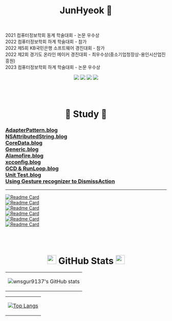  <!-- <p style="font-size: 30px;" align="center">JunHyeok 🐈‍⬛ <p>  -->

 <h1 align="center"> JunHyeok 🐶‍ </h1>

<br>

<p>
	2021 컴퓨터정보학회 동계 학술대회 - 논문 우수상<br>
	2022 컴퓨터정보학회 하계 학술대회 - 참가<br>
	2022 제5회 KB국민은행 소프트웨어 경진대회 - 참가<br>
	2022 제2회 경기도 온라인 메이커 경진대회 - 최우수상(중소기업청장상-용인시산업진흥원)<br>
    2023 컴퓨터정보학회 하계 학술대회 - 논문 우수상<br>
</p>

<p align="center">
<!-- <a href="https://wnsgur9137.github.io"><img src="https://img.shields.io/badge/Tech Vlog-222222?style=flat-square&logo=github&logoColor=white"/></a> -->
<a href="https://medium.com/@cbaddaafcbbabb"><img src="https://img.shields.io/badge/Tech Vlog-222222?style=flat-square&logo=github&logoColor=white"/></a>
<a href="https://wnsgur9137.notion.site/IOS-a307fbbee522498f875188a3c160c135"><img src="https://img.shields.io/badge/Portfolio-181A1D?style=flat-square&logo=Notion&logoColor=white"/></a>
<a href="mailto:wnsgur9137@icloud.com"><img src="https://img.shields.io/badge/Email-3693F3?style=flat-square&logo=gmail&logoColor=white"/></a>
<a href="https://hits.seeyoufarm.com"><img src="https://hits.seeyoufarm.com/api/count/incr/badge.svg?url=https%3A%2F%2Fgithub.com%2Fwnsgur9137&count_bg=%2379C83D&title_bg=%23555555&icon=github.svg&icon_color=%23E7E7E7&title=방문자+수&edge_flat=false"/></a>
</p>


<br>
<br>

<h1 align="center"> 📝 Study 📝 </h1>
<!-- <p align="center"> -->
    <h3>
    <a href="https://medium.com/@cbaddaafcbbabb/swift-adapter-pattern-dabb6727013d">AdapterPattern.blog</font></a><br>
    <a href="https://medium.com/@cbaddaafcbbabb/swift-nsattributedstring-fd5ffa37359f">NSAttributedString.blog</a><br>
    <a href="https://medium.com/@cbaddaafcbbabb/swift-coredata-7b2ba1f7b836">CoreData.blog</a><br>
    <a href="https://medium.com/@cbaddaafcbbabb/swift-generic-제네릭-a333175bae2a">Generic.blog</a><br>
    <a href="https://medium.com/@cbaddaafcbbabb/swift-alamofire-84297f5830c">Alamofire.blog</a><br>
    <a href="https://medium.com/@cbaddaafcbbabb/swift-xcconfig-file-1545b64e480">xcconfig.blog</a><br>
    <a href="https://medium.com/@cbaddaafcbbabb/swift-timer-on-gcd-cda20effdc43">GCD & RunLoop.blog</a><br>
    <a href="https://medium.com/@cbaddaafcbbabb/swift-unittest-11673329acf6">Unit Test.blog</a><br>
    <a href="https://medium.com/@junhyeok9137/swift-using-gesture-recognizer-to-dismissaction-ac3fb9e81620">Using Gesture recognizer to DismissAction</a><br>
    </h3>
<!-- </p> -->
<hr>

[![Readme Card](https://github-readme-stats.vercel.app/api/pin/?username=wnsgur9137&repo=iOS_TabBarBase)](https://github.com/wnsgur9137/iOS_TabBarBase)<br>
[![Readme Card](https://github-readme-stats.vercel.app/api/pin/?username=wnsgur9137&repo=CICD_FastLaneBase)](https://github.com/wnsgur9137/CICD_FastLaneBase)<br>
[![Readme Card](https://github-readme-stats.vercel.app/api/pin/?username=wnsgur9137&repo=CryptographyMock)](https://github.com/wnsgur9137/CryptographyMock)<br>
[![Readme Card](https://github-readme-stats.vercel.app/api/pin/?username=wnsgur9137&repo=CoreDataMock)](https://github.com/wnsgur9137/CoreDataMock)<br>
[![Readme Card](https://github-readme-stats.vercel.app/api/pin/?username=wnsgur9137&repo=AdapterPattern)](https://github.com/wnsgur9137/AdapterPattern)<br>
[![Readme Card](https://github-readme-stats.vercel.app/api/pin/?username=wnsgur9137&repo=InAppPurchaseMock)](https://github.com/wnsgur9137/InAppPurchaseMock)<br>

<br>
<br>

<!-- <h1 align="center"> 💻 Tech Stack 💻 </h1>
<p align="center">
    <img src="https://img.shields.io/badge/Swift-F05138?style=flat-square&logo=swift&logoColor=white"/>
	<img src="https://img.shields.io/badge/SwiftUI-0052CC?style=flat-square&logo=swift&logoColor=white"/>
	<img src="https://img.shields.io/badge/RxSwift-B7178C?style=flat-square&logo=ReactiveX&logoColor=white"/>
	<img src="https://img.shields.io/badge/Combine-0052CC?style=flat-square&logo=swift&logoColor=white"/>
    <img src="https://img.shields.io/badge/Python-3776AB?style=flat-square&logo=python&logoColor=white"/>
    <!-- <img src="https://img.shields.io/badge/Jupyter-F37626?style=flat-square&logo=jupyter&logoColor=white"/>
    <img src="https://img.shields.io/badge/Spring-6DB33F?style=flat-square&logo=spring&logoColor=white"/>
    <img src="https://img.shields.io/badge/Java-3776AB?style=flat-square&logo=java&logoColor=white"/>
    <img src="https://img.shields.io/badge/JavaScript-F7DF1E?style=flat-square&logo=javaScript&logoColor=white"/>
    <img src="https://img.shields.io/badge/Cpp-00599C?style=flat-square&logo=C&logoColor=white"/>
    <img src="https://img.shields.io/badge/HTML-E34F26?style=flat-square&logo=html5&logoColor=white"/>
    <img src="https://img.shields.io/badge/CSS-1572B6?style=flat-square&logo=css3&logoColor=white"/>
</p>

<br>
<br> -->

<h1 align="center"> 
    <img width="28px" height="28px" src="https://cdn.jsdelivr.net/npm/simple-icons@v7/icons/github.svg"/> GitHub Stats 
    <img width="28px" height="28px" src="https://cdn.jsdelivr.net/npm/simple-icons@v7/icons/github.svg"/> 
</h1>

<table align="center">
<tr>
<td>

![wnsgur9137's GitHub stats](https://github-readme-stats.vercel.app/api?username=wnsgur9137&show_icons=&theme=dark)

</td>
</tr>
</table> 



<table align="center">
<tr>
<td>

<!-- [![Top Langs](https://github-readme-stats.vercel.app/api/top-langs/? username=wnsgur9137&layout=compact&theme=dark&langs_count=10)](https://github.com/anuraghazra/github-readme-stats) -->
[![Top Langs](https://github-readme-stats.vercel.app/api/top-langs/?username=wnsgur9137&layout=pie&hide=jupyternotebook,css,html)](https://github.com/anuraghazra/github-readme-stats)

</td>
</tr>
</table>


<!-- <table align="center">
<tr>
<td colspan="2" style="text-align: center;">

[![Solved.ac profile](http://mazassumnida.wtf/api/v2/generate_badge?boj=wnsgur9137)](https://solved.ac/wnsgur9137)

</td>
</tr>
</table> -->

<!--
![hyp3rflow's solved.ac stats](https://github-readme-solvedac.hyp3rflow.vercel.app/api/?handle=wnsgur9137)
-->
